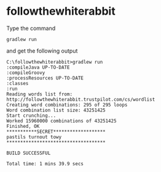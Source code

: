 # followthewhiterabbit
Type the command

    gradlew run

and get the following output 

    C:\followthewhiterabbit>gradlew run
    :compileJava UP-TO-DATE
    :compileGroovy
    :processResources UP-TO-DATE
    :classes
    :run
    Reading words list from: http://followthewhiterabbit.trustpilot.com/cs/wordlist
    Creating word combinations: 295 of 295 loops
    Word combination list size: 43251425
    Start crunching...
    Worked 15960000 combinations of 43251425
    Finished, OK
    ***********SECRET*******************
    pastils turnout towy
    ************************************

    BUILD SUCCESSFUL

    Total time: 1 mins 39.9 secs
